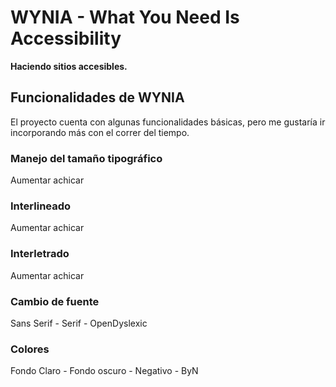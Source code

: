 # WYNIA - What You Need Is Accessibility
**Haciendo sitios accesibles.**

## Funcionalidades de WYNIA
El proyecto cuenta con algunas funcionalidades básicas, pero me gustaría ir incorporando más con el correr del tiempo.

### Manejo del tamaño tipográfico
Aumentar achicar

### Interlineado
Aumentar achicar

### Interletrado
Aumentar achicar

### Cambio de fuente
Sans Serif - Serif - OpenDyslexic

### Colores
Fondo Claro - Fondo oscuro - Negativo - ByN

